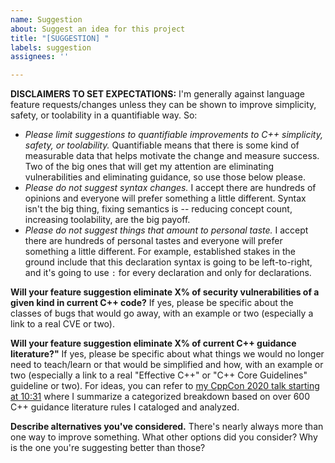 ```yaml
---
name: Suggestion
about: Suggest an idea for this project
title: "[SUGGESTION] "
labels: suggestion
assignees: ''

---
```


**DISCLAIMERS TO SET EXPECTATIONS:** I'm generally against language feature requests/changes unless they can be shown to improve simplicity, safety, or toolability in a quantifiable way. So:
- _Please limit suggestions to quantifiable improvements to C++ simplicity, safety, or toolability._ Quantifiable means that there is some kind of measurable data that helps motivate the change and measure success. Two of the big ones that will get my attention are eliminating vulnerabilities and eliminating guidance, so use those below please.
- _Please do not suggest syntax changes._ I accept there are hundreds of opinions and everyone will prefer something a little different. Syntax isn't the big thing, fixing semantics is -- reducing concept count, increasing toolability, are the big payoff.
- _Please do not suggest things that amount to personal taste._ I accept there are hundreds of personal tastes and everyone will prefer something a little different. For example, established stakes in the ground include that this declaration syntax is going to be left-to-right, and it's going to use `:` for every declaration and only for declarations.

**Will your feature suggestion eliminate X% of security vulnerabilities of a given kind in current C++ code?** If yes, please be specific about the classes of bugs that would go away, with an example or two (especially a link to a real CVE or two).

**Will your feature suggestion eliminate X% of current C++ guidance literature?"** If yes, please be specific about what things we would no longer need to teach/learn or that would be simplified and how, with an example or two (especially a link to a real "Effective C++" or "C++ Core Guidelines" guideline or two). For ideas, you can refer to [my CppCon 2020 talk starting at 10:31](https://youtu.be/6lurOCdaj0Y?t=631) where I summarize a categorized breakdown based on over 600 C++ guidance literature rules I cataloged and analyzed.

**Describe alternatives you've considered.**
There's nearly always more than one way to improve something. What other options did you consider? Why is the one you're suggesting better than those?
